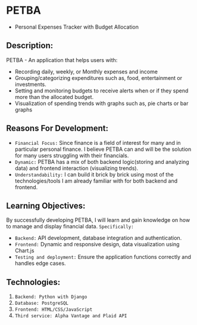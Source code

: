 # PETBA
* Personal Expenses Tracker with Budget Allocation

## Description:
PETBA - An application that helps users with:
* Recording daily, weekly, or Monthly expenses and income
* Grouping/categorizing expenditures such as, food, entertainment or investments.
* Setting and monitoring budgets to receive alerts when or if they spend more than the allocated budget.
* Visualization of spending trends with graphs such as, pie charts or bar graphs

## Reasons For Development:
* `Financial Focus:` Since finance is a field of interest for many and in particular personal finance. I believe PETBA can and will be the solution for many users struggling with their financials.
* `Dynamic:` PETBA has a mix of both backend logic(storing and analyzing data) and frontend interaction (visualizing trends).
* `Understandability:` I can build it brick by brick using most of the technologies/tools I am already familiar with for both backend and frontend.

## Learning Objectives:
By successfully developing PETBA, I will learn and gain knowledge on how to manage and display financial data.
`Specifically:`
* `Backend:` API development, database integration and authentication.
* `Frontend:` Dynamic and responsive design, data visualization using Chart.js
* `Testing and deployment:` Ensure the application functions correctly and handles edge cases.

## Technologies:
1. `Backend: Python with Django`
2. `Database: PostgreSQL`
3. `Frontend: HTML/CSS/JavaScript`
4. `Third service: Alpha Vantage and Plaid API`
